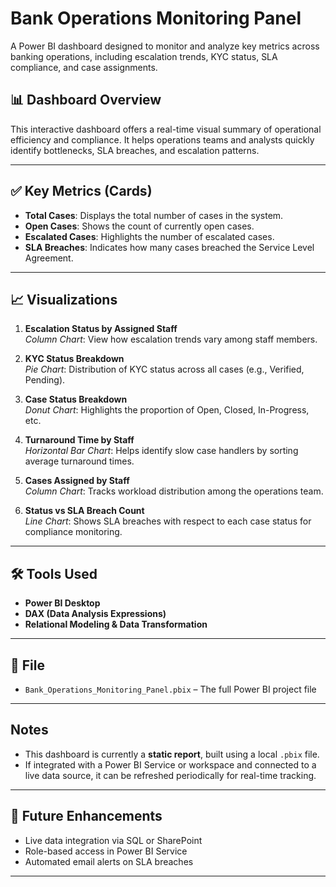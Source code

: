 # Bank Operations Monitoring Panel

A Power BI dashboard designed to monitor and analyze key metrics across banking operations, including escalation trends, KYC status, SLA compliance, and case assignments.

## 📊 Dashboard Overview

This interactive dashboard offers a real-time visual summary of operational efficiency and compliance. It helps operations teams and analysts quickly identify bottlenecks, SLA breaches, and escalation patterns.

---

## ✅ Key Metrics (Cards)

- **Total Cases**: Displays the total number of cases in the system.
- **Open Cases**: Shows the count of currently open cases.
- **Escalated Cases**: Highlights the number of escalated cases.
- **SLA Breaches**: Indicates how many cases breached the Service Level Agreement.

---

## 📈 Visualizations

1. **Escalation Status by Assigned Staff**  
   _Column Chart_: View how escalation trends vary among staff members.

2. **KYC Status Breakdown**  
   _Pie Chart_: Distribution of KYC status across all cases (e.g., Verified, Pending).

3. **Case Status Breakdown**  
   _Donut Chart_: Highlights the proportion of Open, Closed, In-Progress, etc.

4. **Turnaround Time by Staff**  
   _Horizontal Bar Chart_: Helps identify slow case handlers by sorting average turnaround times.

5. **Cases Assigned by Staff**  
   _Column Chart_: Tracks workload distribution among the operations team.

6. **Status vs SLA Breach Count**  
   _Line Chart_: Shows SLA breaches with respect to each case status for compliance monitoring.

---

## 🛠️ Tools Used

- **Power BI Desktop**
- **DAX (Data Analysis Expressions)**
- **Relational Modeling & Data Transformation**

---

## 📁 File

- `Bank_Operations_Monitoring_Panel.pbix` – The full Power BI project file

---

## Notes

- This dashboard is currently a **static report**, built using a local `.pbix` file.
- If integrated with a Power BI Service or workspace and connected to a live data source, it can be refreshed periodically for real-time tracking.

---

## 🧠 Future Enhancements

- Live data integration via SQL or SharePoint
- Role-based access in Power BI Service
- Automated email alerts on SLA breaches

---
